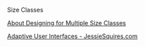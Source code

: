 Size Classes


[About Designing for Multiple Size Classes](https://developer.apple.com/library/ios/recipes/xcode_help-IB_adaptive_sizes/chapters/AboutAdaptiveSizeDesign.html#//apple_ref/doc/uid/TP40014436-CH6-SW1)

[Adaptive User Interfaces - JessieSquires.com](http://www.jessesquires.com/adaptive-user-interfaces/)

